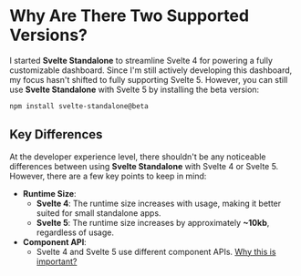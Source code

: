 # Why Are There Two Supported Versions?

I started **Svelte Standalone** to streamline Svelte 4 for powering a fully customizable dashboard. Since I'm still actively developing this dashboard, my focus hasn't shifted to fully supporting Svelte 5. However, you can still use **Svelte Standalone** with Svelte 5 by installing the beta version:

```bash
npm install svelte-standalone@beta
```

## Key Differences

At the developer experience level, there shouldn't be any noticeable differences between using **Svelte Standalone** with Svelte 4 or Svelte 5. However, there are a few key points to keep in mind:

- **Runtime Size**:
  - **Svelte 4**: The runtime size increases with usage, making it better suited for small standalone apps.
  - **Svelte 5**: The runtime size increases by approximately **~10kb**, regardless of usage.
- **Component API**:
  - Svelte 4 and Svelte 5 use different component APIs. [Why this is important?](/component-api)
